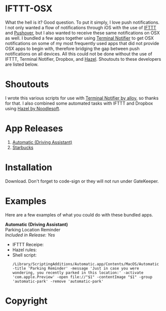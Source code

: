 IFTTT-OSX
============

What the hell is it? Good question. To put it simply, I love push notifications. I not only wanted a flow of notifications through iOS with the use of <a href="https://ifttt.com">IFTTT</a> and <a href="https://pushover.net">Pushover</a>, but I also wanted to receive these same notifications on OSX as well. I bundled a few apps together using <a href="https://github.com/alloy/terminal-notifier">Terminal Notifier</a> to get OSX notifications on some of my most frequently used apps that did not provide OSX apps to begin with, therefore bridging the gap between push notifications on all devices. All this could not be done without the use of IFTTT, Terminal Notifier, Dropbox, and <a href="http://www.noodlesoft.com/hazel.php">Hazel</a>. Shoutouts to these developers are listed below.

Shoutouts
============

I wrote this various scripts for use with <a href="https://github.com/alloy/terminal-notifier">Terminal Notifier by alloy</a>, so thanks for that. I also combined some automated tasks with IFTTT and Dropbox using  <a href="https://github.com/alloy/terminal-notifier">Hazel by Noodlesoft</a>.

App Releases
============
<ol>
<li><a href="http://www.automatic.com">Automatic (Driving Assistant)</a></li>
<li><a href="http://www.starbucks.com">Starbucks</a></li>
</ol>

Installation
============

Download. Don't forget to code-sign or they will not run under GateKeeper.

Examples
============

Here are a few examples of what you could do with these bundled apps.

<strong>Automatic (Driving Assistant)</strong><br>
Parking Location Reminder<br>
<i>Included in Release: Yes</i><br>
<ul>
<li>IFTTT Receipe:</li>
<li>Hazel rules:</li>
<li>Shell script:</li>
<pre><code>/Library/ScriptingAdditions/Automatic.app/Contents/MacOS/Automatic -title 'Parking Reminder' -message 'Just in case you were wondering, you recently parked in this location:' -activate 'com.apple.Preview' -open file://"$1" -contentImage "$1" -group 'automatic-park' -remove 'automatic-park'</code></pre>
</ul>

Copyright
============
